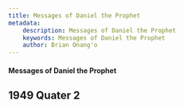 ```yaml
---
title: Messages of Daniel the Prophet
metadata:
    description: Messages of Daniel the Prophet
    keywords: Messages of Daniel the Prophet
    author: Brian Onang'o
---
```


#### Messages of Daniel the Prophet

## 1949 Quater 2
